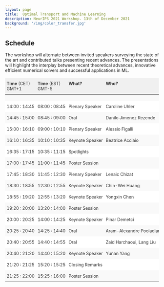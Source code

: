 ```yaml
---
layout: page
title:  Optimal Transport and Machine Learning  
description: NeurIPS 2021 Workshop. 13th of December 2021
background: '/img/color_transfer.jpg'
---
```


## Schedule

The workshop will alternate between invited speakers surveying the state of the art and contributed
talks presenting recent advances. The presentations will highlight the interplay between recent
theoretical advances, innovative efficient numerical solvers and successful applications in ML.

<style type="text/css">
.tg  {border:none;border-collapse:collapse;border-color:#ccc;border-spacing:0;}
.tg td{background-color:#fff;border-color:#ccc;border-style:solid;border-width:0px;color:#333;
  sans-serif;font-size:14px;overflow:hidden;padding:10px 5px;word-break:normal;}
.tg th{background-color:#f0f0f0;border-color:#ccc;border-style:solid;border-width:0px;color:#333;
  sans-serif;font-size:14px;font-weight:normal;overflow:hidden;padding:10px 5px;word-break:normal;}
.tg .tg-0pky{border-color:inherit;text-align:left;vertical-align:top}
.tg .tg-btxf{background-color:#f9f9f9;border-color:inherit;text-align:left;vertical-align:top}
</style>

<table class="tg" style="white-space:nowrap;">
<thead>
  <tr>
    <th class="tg-0pky"><b>Time</b> (CET) <br> GMT+1</th>
    <th class="tg-0pky"><b>Time</b> (EST) <br> GMT-5</th>
    <th class="tg-0pky"><b>What?</b></th>
    <th class="tg-0pky"><b>Who?</b></th>
    <th class="tg-0pky"></th>
  </tr>
</thead>
<tbody>
  <tr>
    <td class="tg-btxf"></td>
    <td class="tg-btxf"></td>
    <td class="tg-btxf"></td>
    <td class="tg-btxf"></td>
    <td class="tg-btxf"></td>
  </tr>
  <tr>
    <td class="tg-0pky">14:00 : 14:45</td>
    <td class="tg-0pky">08:00 : 08:45</td>
    <td class="tg-0pky">Plenary Speaker</td>
    <td class="tg-0pky">Caroline Uhler</td>
    <td class="tg-0pky"><details>
    <summary>Optimal Transport in the Biomedical Sciences: Challenges and Opportunities</summary>
    <br>
    ...
    </details></td>
  </tr>
  <tr>
    <td class="tg-btxf">14:45 : 15:00</td>
    <td class="tg-btxf">08:45 : 09:00</td>
    <td class="tg-btxf">Oral</td>
    <td class="tg-btxf">Danilo Jimenez Rezende</td>
    <td class="tg-btxf"><details>
    <summary>Implicit Riemannian Concave Potential Maps</summary>
    <br>
    We are interested in the challenging problem of modelling densities on Riemannian manifolds with a known symmetry group using normalising flows. This has many potential applications in physical sciences such as molecular dynamics and quantum simulations. In this work we combine ideas from implicit neural layers and optimal transport theory to propose a generalisation of existing work on exponential map flows, Implicit Riemannian Concave Potential Maps, IRCPMs. IRCPMs have some nice properties such as simplicity of incorporating knowledge about symmetries and are less expensive then ODE-flows. We provide an initial theoretical analysis of its properties and layout sufficient conditions for stable optimisation. Finally, we illustrate the properties of IRCPMs with density learning experiments on tori and spheres.
    </details></td>
  </tr>
  <tr>
    <td class="tg-0pky">15:00 : 16:10</td>
    <td class="tg-0pky">09:00 : 10:10</td>
    <td class="tg-0pky">Plenary Speaker</td>
    <td class="tg-0pky">Alessio Figalli</td>
    <td class="tg-0pky"><details>
    <summary>Regularity Theory of Optimal Transport Maps</summary>
    <br>
    In optimal transport, understanding the regularity of optimal maps is an important topic. This lecture aims to present the regularity theory for optimal maps, explain the connection to Monge-Ampère type equations, and overview the most fundamental results available.
    </details></td>
  </tr>
  <tr>
    <td class="tg-btxf">16:10 : 16:35</td>
    <td class="tg-btxf">10:10 : 10:35</td>
    <td class="tg-btxf">Keynote Speaker</td>
    <td class="tg-btxf">Beatrice Acciaio</td>
    <td class="tg-btxf"><details>
    <summary>Generative Adversarial Learning with Adapted Distances</summary>
    <br>
    Generative Adversarial Networks (GANs) have proven to be a powerful framework for learning to draw samples from complex distributions. In this talk I will discuss the challenge of learning sequential data via GANs. This notably requires the choice of a loss function that reflects the discrepancy between (measures on) paths. To take on this task, we employ adapted versions of optimal transport distances, that result from imposing a temporal causality constraint on classical transport problems. This constraint provides a natural framework to parameterize the cost function that is learned by the discriminator as a robust (worst-case) distance. We then employ a modification of the empirical measure, to ensure consistency of the estimators. Following Genevay et al. (2018), we also include an entropic penalization term which allows for the use of the Sinkhorn algorithm when computing the optimal transport cost.
    </details></td>
  </tr>
  <tr>
    <td class="tg-0pky">16:35 : 17:15</td>
    <td class="tg-0pky">10:35 : 11:15</td>
    <td class="tg-0pky">Spotlights</td>
    <td class="tg-0pky"></td>
    <td class="tg-0pky"></td>
  </tr>
  <tr>
    <td class="tg-btxf">17:00 : 17:45</td>
    <td class="tg-btxf">11:00 : 11:45</td>
    <td class="tg-btxf">Poster Session</td>
    <td class="tg-btxf"></td>
    <td class="tg-btxf"></td>
  </tr>
  <tr>
    <td class="tg-0pky">17:45 : 18:30</td>
    <td class="tg-0pky">11:45 : 12:30</td>
    <td class="tg-0pky">Plenary Speaker</td>
    <td class="tg-0pky">Lenaic Chizat</td>
    <td class="tg-0pky"><details>
    <summary>Entropic Regularization of Optimal Transport as a Statistical Regularization</summary>
    <br>
The squared 2-Wasserstein distance is a natural loss to compare probability distributions in generative models or density fitting tasks thanks to its « informative »  gradient, but this loss suffers from a poor sample and computational complexity compared to alternative losses such as kernel MMD. Adding an entropic regularization and debiaising the resulting quantity (yielding the Sinkhorn divergence) mitigates these downsides  but also leads to a degradation of the discriminative power of the loss and of the quality of its gradients.  

In order to understand the trade-offs at play, we propose to study entropic regularization as one typically studies regularization in Machine Learning: by discussing the optimization, estimation and approximation errors, and their trade-offs, covering in passing a variety of recent works in the field. The analysis, complemented with numerical experiments, suggests that entropic regularization actually improves the quality and efficiency of the estimation of the squared 2-Wasserstein distance, compared to the plug-in (i.e unregularized) estimator.
    </details></td>
  </tr>
  <tr>
    <td class="tg-btxf">18:30 : 18:55</td>
    <td class="tg-btxf">12:30 : 12:55</td>
    <td class="tg-btxf">Keynote Speaker</td>
    <td class="tg-btxf">Chin-Wei Huang</td>
    <td class="tg-btxf"><details>
    <summary>Optimal Transport and Probability Flows</summary>
    <br>
    In this talk, I will present some recent work at the intersection of optimal transport (OT) and probability flows. Optimal transport is an elegant theory that has diverse downstream applications. For likelihood estimation in particular, there has been a recent interest in using parametric invertible models (aka normalizing flows) to approximate the data distribution of interest. I will present my recent work on parameterizing flows using a neural convex potential, which is inspired by Brenier's theorem. In addition, I will cover a few other recently proposed probability flow models related to OT.
    </details></td>
  </tr>
  <tr>
    <td class="tg-0pky">18:55 : 19:20</td>
    <td class="tg-0pky">12:55 : 13:20</td>
    <td class="tg-0pky">Keynote Speaker</td>
    <td class="tg-0pky">Yongxin Chen</td>
    <td class="tg-0pky"><details>
    <summary>Graphical Optimal Transport and its Applications</summary>
    <br>
    Multi-marginal optimal transport (MOT) is a generalization of optimal transport theory to settings with possibly more than two marginals. The computation of the solutions to MOT problems has been a longstanding challenge. In this talk, we introduce graphical optimal transport, a special class of MOT problems. We consider MOT problems from a probabilistic graphical model perspective and point out an elegant connection between the two when the underlying cost for optimal transport allows a graph structure. In particular, an entropy regularized MOT is equivalent to a Bayesian marginal inference problem for probabilistic graphical models with the additional requirement that some of the marginal distributions are specified. This relation on the one hand extends the optimal transport as well as the probabilistic graphical model theories, and on the other hand leads to fast algorithms for MOT by leveraging the well-developed algorithms in Bayesian inference. We will cover recent developments of graphical optimal transport in theory and algorithms. We will also go over several applications in aggregate filtering and mean field games.
    </details></td>
  </tr>
  <tr>
    <td class="tg-btxf">19:20 : 20:00</td>
    <td class="tg-btxf">13:20 : 14:00</td>
    <td class="tg-btxf">Poster Session</td>
    <td class="tg-btxf"></td>
    <td class="tg-btxf"></td>
  </tr>
  <tr>
    <td class="tg-0pky">20:00 : 20:25</td>
    <td class="tg-0pky">14:00 : 14:25</td>
    <td class="tg-0pky">Keynote Speaker</td>
    <td class="tg-0pky">Pinar Demetci</td>
    <td class="tg-0pky"><details>
    <summary>Enabling integrated analysis of single-cell multi-omic datasets with optimal transport</summary>
    <br>
    In this work, I will present an application of optimal transport to integrate multi-modal biological datasets. Cells in multicellular organisms specialize to carry out different functions despite having the same genetic material. This is thanks to cell-type-specific gene regulation and misregulation of genes can result in disease. With today’s sequencing technologies, we can take measurements at the single-cell resolution and probe different aspects of the genome that influence gene regulation, such as chemical modifications on the DNA, its 3D structure, etc. Jointly studying these measurements will give a holistic view of the regulatory mechanisms. However, with a few exceptions, applying multiple technologies on the same single cell is not possible. Then, computational integration of separately taken multi-modal genomic (“multi-omic”) measurements is crucial to enable joint analyses. This task requires an unsupervised approach due to the lack of correspondences known as a priori. We present an algorithm, Single Cell alignment with Optimal Transport (SCOT), that relies on Gromov-Wasserstein optimal transport to align single-cell multi-omic datasets. We show that SCOT yields alignments competitive with state-of-the-art and unlike previous methods, can approximately self-tune its hyperparameters by tracking the Gromov-Wasserstein distance between the aligned datasets. With its unbalanced multi-modal extension, it can integrate more than two datasets and yields quality alignments in different scenarios of disproportionate cell type representation across measurements. 
    </details></td>
  </tr>
  <tr>
    <td class="tg-btxf">20:25 : 20:40</td>
    <td class="tg-btxf">14:25 : 14:40</td>
    <td class="tg-btxf">Oral</td>
    <td class="tg-btxf">Aram-Alexandre Pooladian</td>
    <td class="tg-btxf"><details>
    <summary>Entropic Estimation of Optimal Transport Maps</summary>
    <br>
    We develop a computationally tractable method for estimating the optimal map between two distributions over  with rigorous finite-sample guarantees. Leveraging an entropic version of Brenier's theorem, we show that our estimator---the barycentric projection of the optimal entropic plan---is easy to compute using Sinkhorn's algorithm. As a result, unlike current approaches for map estimation, which are slow to evaluate when the dimension or number of samples is large, our approach is parallelizable and extremely efficient even for massive data sets. Under smoothness assumptions on the optimal map, we show that our estimator enjoys comparable statistical performance to other estimators in the literature, but with much lower computational cost. We showcase the efficacy of our proposed estimator through numerical examples. Our proofs are based on a modified duality principle for entropic optimal transport and on a method for approximating optimal entropic plans due to Pal (2019).
    </details></td>
  </tr>
  <tr>
    <td class="tg-0pky">20:40 : 20:55</td>
    <td class="tg-0pky">14:40 : 14:55</td>
    <td class="tg-0pky">Oral</td>
    <td class="tg-0pky">Zaid Harchaoui, Lang Liu</td>
    <td class="tg-0pky"><details>
    <summary>Discrete Schrödinger Bridges with Applications to Two-Sample Homogeneity Testing</summary>
    <br>
    We introduce an entropy-regularized statistic that defines a divergence between probability distributions. The statistic is the transport cost of a coupling which admits an expression as a weighted average of Monge couplings with respect to a Gibbs measure. This coupling is related to the static Schrödinger bridge given a finite number of particles. We establish the asymptotic consistency of the statistic as the sample size goes to infinity and show that the population limit is the solution of Föllmer's entropy-regularized optimal transport. The proof technique relies on a chaos decomposition for paired samples. We illustrate the interest of the approach on the two-sample homogeneity testing problem.
    </details></td>
  </tr>
  <tr>
    <td class="tg-btxf">20:40 : 21:20</td>
    <td class="tg-btxf">14:40 : 15:20</td>
    <td class="tg-btxf">Keynote Speaker</td>
    <td class="tg-btxf">Yunan Yang</td>
    <td class="tg-btxf"><details>
    <summary>Benefits of using Optimal Transport in Computational Learning and Inversion</summary>
    <br>
    Understanding the generalization capacity has been a central topic in mathematical machine learning. In this talk, I will present a generalized weighted least-squares optimization method for computational learning and inversion with noisy data. In particular, using the Wasserstein metric as the objective function and implementing the Wasserstein gradient flow (or Wasserstein natural gradient descent method) fall into the framework. The weighting scheme encodes both a priori knowledge on the object to be learned and a strategy to weight the contribution of different data points in the loss function. We will see that appropriate weighting from prior knowledge can greatly improve the generalization capability of the learned model.
    </details></td>
  </tr>
  <tr>
    <td class="tg-0pky">21:20 : 21:25</td>
    <td class="tg-0pky">15:20 : 15:25</td>
    <td class="tg-0pky">Closing Remarks</td>
    <td class="tg-0pky"></td>
    <td class="tg-0pky"></td>
  </tr>
  <tr>
    <td class="tg-btxf">21:25 : 22:00</td>
    <td class="tg-btxf">15:25 : 16:00</td>
    <td class="tg-btxf">Poster Session</td>
    <td class="tg-btxf"></td>
    <td class="tg-btxf"></td>
  </tr>
</tbody>
</table>
